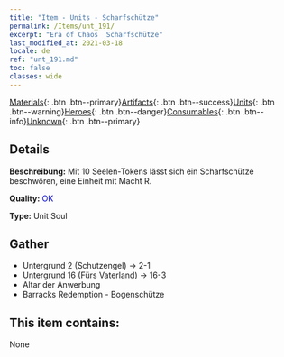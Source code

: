 ```yaml
---
title: "Item - Units - Scharfschütze"
permalink: /Items/unt_191/
excerpt: "Era of Chaos  Scharfschütze"
last_modified_at: 2021-03-18
locale: de
ref: "unt_191.md"
toc: false
classes: wide
---
```

 [Materials](/de/Items/){: .btn .btn--primary}[Artifacts](/de/Items/Artifacts/){: .btn .btn--success}[Units](/de/Items/Units/){: .btn .btn--warning}[Heroes](/de/Items/Heroes/){: .btn .btn--danger}[Consumables](/de/Items/Consumables/){: .btn .btn--info}[Unknown](/de/Items/Unknown/){: .btn .btn--primary}

## Details
 **Beschreibung:** Mit 10 Seelen-Tokens lässt sich ein Scharfschütze beschwören, eine Einheit mit Macht R.

 **Quality:** <span style="color: #0000CD">OK</span>

 **Type:** Unit Soul

## Gather

*    Untergrund 2 (Schutzengel) -> 2-1 
*    Untergrund 16 (Fürs Vaterland) -> 16-3 
*    Altar der Anwerbung 
*    Barracks Redemption - Bogenschütze 

## This item contains:

  None

